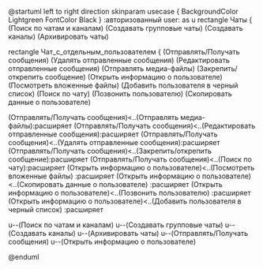 @startuml
left to right direction
skinparam usecase {
 BackgroundColor Lightgreen
 FontColor Black
}
:авторизованный user: as u
rectangle Чаты {
(Поиск по чатам и каналам)
(Создавать групповые чаты)
(Создавать каналы)
(Архивировать чаты)

rectangle Чат_с_отдельным_пользователем {
(Отправлять/Получать сообщения)
(Удалять отправленные сообщения)
(Редактировать отправленные сообщения)
(Отправлять медиа-файлы)
(Закрепить/открепить сообщение)
(Открыть информацию о пользователе)
(Посмотреть вложенные файлы)
(Добавить пользователя в черный список)
(Поиск по чату)
(Позвонить пользователю)
(Скопировать данные о пользователе) 

(Отправлять/Получать сообщения)<..(Отправлять медиа-файлы):расширяет
(Отправлять/Получать сообщения)<..(Редактировать отправленные сообщения):расширяет
(Отправлять/Получать сообщения)<..(Удалять отправленные сообщения):расширяет
(Отправлять/Получать сообщения)<..(Закрепить/открепить сообщение):расширяет
(Отправлять/Получать сообщения)<..(Поиск по чату):расширяет
(Открыть информацию о пользователе)<..(Посмотреть вложенные файлы) :расширяет
(Открыть информацию о пользователе)<..(Скопировать данные о пользователе) :расширяет
(Открыть информацию о пользователе)<..(Позвонить пользователю) :расширяет
(Открыть информацию о пользователе)<..(Добавить пользователя в черный список) :расширяет 

u--(Поиск по чатам и каналам)
u--(Создавать групповые чаты)
u--(Создавать каналы)
u--(Архивировать чаты)
u--(Отправлять/Получать сообщения)
u--(Открыть информацию о пользователе)


@enduml